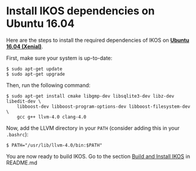 Install IKOS dependencies on Ubuntu 16.04
=========================================

Here are the steps to install the required dependencies of IKOS on **[Ubuntu 16.04 (Xenial)](http://releases.ubuntu.com/16.04/)**.

First, make sure your system is up-to-date:

```
$ sudo apt-get update
$ sudo apt-get upgrade
```

Then, run the following command:

```
$ sudo apt-get install cmake libgmp-dev libsqlite3-dev libz-dev libedit-dev \
    libboost-dev libboost-program-options-dev libboost-filesystem-dev \
    gcc g++ llvm-4.0 clang-4.0
```

Now, add the LLVM directory in your `PATH` (consider adding this in your `.bashrc`):

```
$ PATH="/usr/lib/llvm-4.0/bin:$PATH"
```

You are now ready to build IKOS. Go to the section [Build and Install IKOS](../README.md#build-and-install-ikos) in README.md
